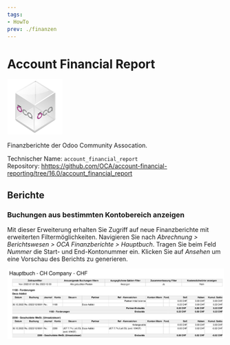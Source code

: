 ```yaml
---
tags:
- HowTo
prev: ./finanzen
---
```

# Account Financial Report
![icon_oca_app](assets/icon_oca_app.png)

Finanzberichte der Odoo Community Assocation.

Technischer Name: `account_financial_report`\
Repository: <hhttps://github.com/OCA/account-financial-reporting/tree/16.0/account_financial_report>

## Berichte

### Buchungen aus bestimmten Kontobereich anzeigen

Mit dieser Erweiterung erhalten Sie Zugriff auf neue Finanzberichte mit erweiterten Filtermöglichkeiten. Navigieren Sie nach *Abrechnung > Berichtswesen > OCA Finanzberichte > Hauptbuch*. Tragen Sie beim Feld *Nummer* die Start- und End-Kontonummer ein. Klicken Sie auf *Ansehen* um eine Vorschau des Berichts zu generieren.

![](assets/Account%20Financial%20Report.png)
